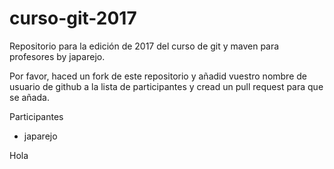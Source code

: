 # curso-git-2017
Repositorio para la edición de 2017 del curso de git y maven para profesores by japarejo.

Por favor, haced un fork de este repositorio y añadid vuestro nombre de usuario de github a la lista de participantes y cread un pull request para que se añada.

Participantes

 - japarejo


Hola